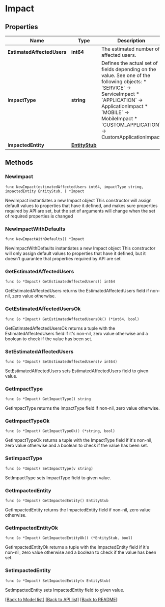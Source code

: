 # Impact

## Properties

Name | Type | Description | Notes
------------ | ------------- | ------------- | -------------
**EstimatedAffectedUsers** | **int64** | The estimated number of affected users. | 
**ImpactType** | **string** | Defines the actual set of fields depending on the value. See one of the following objects:   * &#x60;SERVICE&#x60; -&gt; ServiceImpact  * &#x60;APPLICATION&#x60; -&gt; ApplicationImpact  * &#x60;MOBILE&#x60; -&gt; MobileImpact  * &#x60;CUSTOM_APPLICATION&#x60; -&gt; CustomApplicationImpact   | 
**ImpactedEntity** | [**EntityStub**](EntityStub.md) |  | 

## Methods

### NewImpact

`func NewImpact(estimatedAffectedUsers int64, impactType string, impactedEntity EntityStub, ) *Impact`

NewImpact instantiates a new Impact object
This constructor will assign default values to properties that have it defined,
and makes sure properties required by API are set, but the set of arguments
will change when the set of required properties is changed

### NewImpactWithDefaults

`func NewImpactWithDefaults() *Impact`

NewImpactWithDefaults instantiates a new Impact object
This constructor will only assign default values to properties that have it defined,
but it doesn't guarantee that properties required by API are set

### GetEstimatedAffectedUsers

`func (o *Impact) GetEstimatedAffectedUsers() int64`

GetEstimatedAffectedUsers returns the EstimatedAffectedUsers field if non-nil, zero value otherwise.

### GetEstimatedAffectedUsersOk

`func (o *Impact) GetEstimatedAffectedUsersOk() (*int64, bool)`

GetEstimatedAffectedUsersOk returns a tuple with the EstimatedAffectedUsers field if it's non-nil, zero value otherwise
and a boolean to check if the value has been set.

### SetEstimatedAffectedUsers

`func (o *Impact) SetEstimatedAffectedUsers(v int64)`

SetEstimatedAffectedUsers sets EstimatedAffectedUsers field to given value.


### GetImpactType

`func (o *Impact) GetImpactType() string`

GetImpactType returns the ImpactType field if non-nil, zero value otherwise.

### GetImpactTypeOk

`func (o *Impact) GetImpactTypeOk() (*string, bool)`

GetImpactTypeOk returns a tuple with the ImpactType field if it's non-nil, zero value otherwise
and a boolean to check if the value has been set.

### SetImpactType

`func (o *Impact) SetImpactType(v string)`

SetImpactType sets ImpactType field to given value.


### GetImpactedEntity

`func (o *Impact) GetImpactedEntity() EntityStub`

GetImpactedEntity returns the ImpactedEntity field if non-nil, zero value otherwise.

### GetImpactedEntityOk

`func (o *Impact) GetImpactedEntityOk() (*EntityStub, bool)`

GetImpactedEntityOk returns a tuple with the ImpactedEntity field if it's non-nil, zero value otherwise
and a boolean to check if the value has been set.

### SetImpactedEntity

`func (o *Impact) SetImpactedEntity(v EntityStub)`

SetImpactedEntity sets ImpactedEntity field to given value.



[[Back to Model list]](../README.md#documentation-for-models) [[Back to API list]](../README.md#documentation-for-api-endpoints) [[Back to README]](../README.md)


